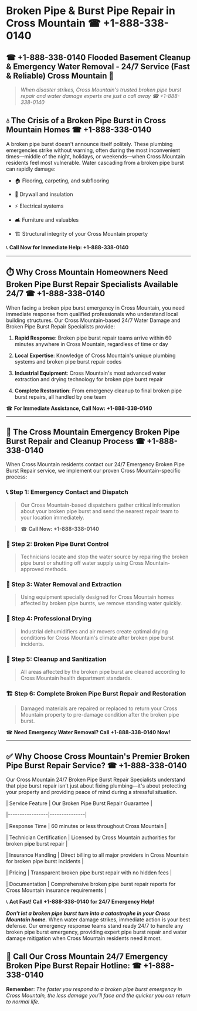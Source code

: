 # Broken Pipe & Burst Pipe Repair in Cross Mountain ☎ +1-888-338-0140  
## ☎ +1-888-338-0140 Flooded Basement Cleanup & Emergency Water Removal - 24/7 Service (Fast & Reliable) Cross Mountain 🚨  

> *When disaster strikes, Cross Mountain's trusted broken pipe burst repair and water damage experts are just a call away ☎ +1-888-338-0140*  

## 💧 The Crisis of a Broken Pipe Burst in Cross Mountain Homes ☎ +1-888-338-0140  

A broken pipe burst doesn't announce itself politely. These plumbing emergencies strike without warning, often during the most inconvenient times—middle of the night, holidays, or weekends—when Cross Mountain residents feel most vulnerable. Water cascading from a broken pipe burst can rapidly damage:  

* 🏠 Flooring, carpeting, and subflooring  
* 🧱 Drywall and insulation  
* ⚡ Electrical systems  
* 🛋️ Furniture and valuables  
* 🏗️ Structural integrity of your Cross Mountain property  

📞 **Call Now for Immediate Help: +1-888-338-0140**  

---  

## ⏱️ Why Cross Mountain Homeowners Need Broken Pipe Burst Repair Specialists Available 24/7 ☎ +1-888-338-0140  

When facing a broken pipe burst emergency in Cross Mountain, you need immediate response from qualified professionals who understand local building structures. Our Cross Mountain-based 24/7 Water Damage and Broken Pipe Burst Repair Specialists provide:  

1. **Rapid Response**: Broken pipe burst repair teams arrive within 60 minutes anywhere in Cross Mountain, regardless of time or day  
2. **Local Expertise**: Knowledge of Cross Mountain's unique plumbing systems and broken pipe burst repair codes  
3. **Industrial Equipment**: Cross Mountain's most advanced water extraction and drying technology for broken pipe burst repair  
4. **Complete Restoration**: From emergency cleanup to final broken pipe burst repairs, all handled by one team  

☎ **For Immediate Assistance, Call Now: +1-888-338-0140**  

---  

## 🔧 The Cross Mountain Emergency Broken Pipe Burst Repair and Cleanup Process ☎ +1-888-338-0140  

When Cross Mountain residents contact our 24/7 Emergency Broken Pipe Burst Repair service, we implement our proven Cross Mountain-specific process:  

### 📞 Step 1: Emergency Contact and Dispatch  
> Our Cross Mountain-based dispatchers gather critical information about your broken pipe burst and send the nearest repair team to your location immediately.  
> ☎ **Call Now: +1-888-338-0140**  

### 🚿 Step 2: Broken Pipe Burst Control  
> Technicians locate and stop the water source by repairing the broken pipe burst or shutting off water supply using Cross Mountain-approved methods.  

### 🌊 Step 3: Water Removal and Extraction  
> Using equipment specially designed for Cross Mountain homes affected by broken pipe bursts, we remove standing water quickly.  

### 💨 Step 4: Professional Drying  
> Industrial dehumidifiers and air movers create optimal drying conditions for Cross Mountain's climate after broken pipe burst incidents.  

### 🧼 Step 5: Cleanup and Sanitization  
> All areas affected by the broken pipe burst are cleaned according to Cross Mountain health department standards.  

### 🏗️ Step 6: Complete Broken Pipe Burst Repair and Restoration  
> Damaged materials are repaired or replaced to return your Cross Mountain property to pre-damage condition after the broken pipe burst.  

☎ **Need Emergency Water Removal? Call +1-888-338-0140 Now!**  

---  

## ✅ Why Choose Cross Mountain's Premier Broken Pipe Burst Repair Service? ☎ +1-888-338-0140  

Our Cross Mountain 24/7 Broken Pipe Burst Repair Specialists understand that pipe burst repair isn't just about fixing plumbing—it's about protecting your property and providing peace of mind during a stressful situation.  

| Service Feature | Our Broken Pipe Burst Repair Guarantee |  
|-----------------|---------------|  
| Response Time | 60 minutes or less throughout Cross Mountain |  
| Technician Certification | Licensed by Cross Mountain authorities for broken pipe burst repair |  
| Insurance Handling | Direct billing to all major providers in Cross Mountain for broken pipe burst incidents |  
| Pricing | Transparent broken pipe burst repair with no hidden fees |  
| Documentation | Comprehensive broken pipe burst repair reports for Cross Mountain insurance requirements |  

📞 **Act Fast! Call +1-888-338-0140 for 24/7 Emergency Help!**  

***Don't let a broken pipe burst turn into a catastrophe in your Cross Mountain home.*** When water damage strikes, immediate action is your best defense. Our emergency response teams stand ready 24/7 to handle any broken pipe burst emergency, providing expert pipe burst repair and water damage mitigation when Cross Mountain residents need it most.  

## 📱 Call Our Cross Mountain 24/7 Emergency Broken Pipe Burst Repair Hotline: ☎ +1-888-338-0140  

**Remember**: *The faster you respond to a broken pipe burst emergency in Cross Mountain, the less damage you'll face and the quicker you can return to normal life.*